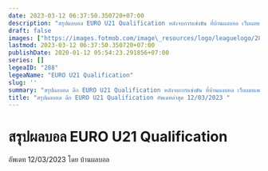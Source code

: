 ```yaml
---
date: 2023-03-12 06:37:50.350720+07:00
description: "สรุปผลบอล EURO U21 Qualification หลังจบการแข่งขัน ที่บ้านผลบอล เว็บเผยแพร่ข้อมูลการแข่งขันฟุตบอลที่เชื่อถือได้ และ อัพเดทไวที่สุด"
draft: false
images: ["https://images.fotmob.com/image\_resources/logo/leaguelogo/288.png"]
lastmod: 2023-03-12 06:37:50.350720+07:00
publishDate: 2020-01-12 05:54:23.291856+07:00
series: []
legeaID: "288"
legeaName: "EURO U21 Qualification"
slug: ''
summary: "สรุปผลบอล ลีก EURO U21 Qualification หลังจบการแข่งขัน ที่บ้านผลบอล เว็บเผยแพร่ข้อมูลการแข่งขันฟุตบอลที่เชื่อถือได้ และ อัพเดทไวที่สุด"
title: "สรุปผลบอล ลีก EURO U21 Qualification อัพเดทล่าสุด 12/03/2023 "
---
```


# สรุปผลบอล EURO U21 Qualification
อัพเดท 12/03/2023 โดย บ้านผลบอล

